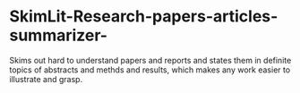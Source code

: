 # SkimLit-Research-papers-articles-summarizer-
Skims out hard to understand papers and reports and states them in definite topics of abstracts and methds and results, which makes any work easier to illustrate and grasp.
